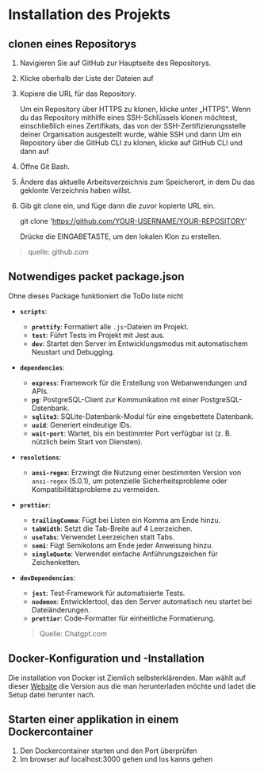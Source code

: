 # Installation des Projekts
## clonen eines Repositorys


1. Navigieren Sie auf GitHub zur Hauptseite des Repositorys.

2. Klicke oberhalb der Liste der Dateien auf

3. Kopiere die URL für das Repository.
    
    Um ein Repository über HTTPS zu klonen, klicke unter „HTTPS“. Wenn du das Repository mithilfe eines SSH-Schlüssels klonen möchtest, einschließlich eines Zertifikats, das von der SSH-Zertifizierungsstelle deiner Organisation ausgestellt wurde, wähle SSH und dann
    Um ein Repository über die GitHub CLI zu klonen, klicke auf GitHub CLI und dann auf

4. Öffne Git Bash.

5. Ändere das aktuelle Arbeitsverzeichnis zum Speicherort, in dem Du das geklonte Verzeichnis haben willst.

6. Gib git clone ein, und füge dann die zuvor kopierte URL ein.

    git clone 'https://github.com/YOUR-USERNAME/YOUR-REPOSITORY'

    Drücke die EINGABETASTE, um den lokalen Klon zu erstellen.
>quelle: github.com
## Notwendiges packet package.json

Ohne dieses Package funktioniert die ToDo liste nicht
- **`scripts`**:
  - **`prettify`**: Formatiert alle `.js`-Dateien im Projekt.
  - **`test`**: Führt Tests im Projekt mit Jest aus.
  - **`dev`**: Startet den Server im Entwicklungsmodus mit automatischem Neustart und Debugging.

- **`dependencies`**:
  - **`express`**: Framework für die Erstellung von Webanwendungen und APIs.
  - **`pg`**: PostgreSQL-Client zur Kommunikation mit einer PostgreSQL-Datenbank.
  - **`sqlite3`**: SQLite-Datenbank-Modul für eine eingebettete Datenbank.
  - **`uuid`**: Generiert eindeutige IDs.
  - **`wait-port`**: Wartet, bis ein bestimmter Port verfügbar ist (z. B. nützlich beim Start von Diensten).

- **`resolutions`**:
  - **`ansi-regex`**: Erzwingt die Nutzung einer bestimmten Version von `ansi-regex` (5.0.1), um potenzielle Sicherheitsprobleme oder Kompatibilitätsprobleme zu vermeiden.

- **`prettier`**:
  - **`trailingComma`**: Fügt bei Listen ein Komma am Ende hinzu.
  - **`tabWidth`**: Setzt die Tab-Breite auf 4 Leerzeichen.
  - **`useTabs`**: Verwendet Leerzeichen statt Tabs.
  - **`semi`**: Fügt Semikolons am Ende jeder Anweisung hinzu.
  - **`singleQuote`**: Verwendet einfache Anführungszeichen für Zeichenketten.

- **`devDependencies`**:
  - **`jest`**: Test-Framework für automatisierte Tests.
  - **`nodemon`**: Entwicklertool, das den Server automatisch neu startet bei Dateiänderungen.
  - **`prettier`**: Code-Formatter für einheitliche Formatierung.
  >Quelle: Chatgpt.com
## Docker-Konfiguration und -Installation
Die installation von Docker ist Ziemlich selbsterklärenden.
Man wählt auf dieser [Website](https://www.docker.com/get-started/) die Version aus die man herunterladen möchte und ladet die Setup datei herunter nach.
## Starten einer applikation in einem Dockercontainer
1. Den Dockercontainer starten und den Port überprüfen
2. Im browser auf localhost:3000 gehen und los kanns gehen
